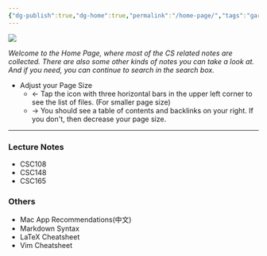 ```yaml
---
{"dg-publish":true,"dg-home":true,"permalink":"/home-page/","tags":"gardenEntry","dgPassFrontmatter":true}
---
```


![](https://i.imgur.com/dlh7s14.jpg)

*Welcome to the Home Page, where most of the CS related notes are collected. There are also some other kinds of notes you can take a look at. And if you need, you can continue to search in the search box.*

* Adjust your Page Size
	- &#8592; Tap the icon with three horizontal bars in the upper left corner to see the list of files. (For smaller page size)
	- &#8594; You should see a table of contents and backlinks on your right. If you don't, then decrease your page size.

---

### Lecture Notes
* CSC108
* CSC148
* CSC165


### Others
* Mac App Recommendations(中文)
* Markdown Syntax
* LaTeX Cheatsheet
* Vim Cheatsheet

